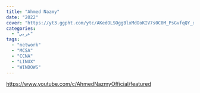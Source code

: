```yaml
---
title: "Ahmed Nazmy"
date: "2022"
cover: "https://yt3.ggpht.com/ytc/AKedOLSOggBlxMdOoKIV7s0C0M_PsGvfqQY_x89UupZULA=s88-c-k-c0x00ffffff-no-rj"
categories:
  - "عربي"
tags:
  - "network"
  - "MCSA"
  - "CCNA"
  - "LINUX"
  - "WINDOWS"
---
```


https://www.youtube.com/c/AhmedNazmyOfficial/featured
